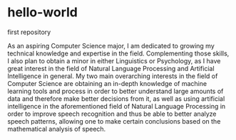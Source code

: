 # hello-world
first repository

As an aspiring Computer Science major, I am dedicated to growing my technical knowledge and expertise in the field. Complementing those skills, I also plan to obtain a minor in either Linguistics or Psychology, as I have great interest in the field of Natural Language Processing and Artificial Intelligence in general. My two main overarching interests in the field of Computer Science are obtaining an in-depth knowledge of machine learning tools and process in order to better understand large amounts of data and therefore make better decisions from it, as well as using artificial intelligence in the aforementioned field of Natural Language Processing in order to improve speech recognition and thus be able to better analyze speech patterns, allowing one to make certain conclusions based on the mathematical analysis of speech.  
